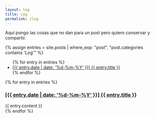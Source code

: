 ```yaml
---
layout: log
title: Log
permalink: /log
---
```


Aquí pongo las cosas que no dan para un post pero quiero conservar y compartir.

{% assign entries = site.posts | where_exp: "post", "post.categories contains 'Log'" %}

<div class="content-index" markdown="1">
  <ul>
    {% for entry in entries %}
      <li>
        <a href="#{{ entry.anchor }}">
          [{{ entry.date | date: '%d-%m-%Y' }}] {{ entry.title }}
        </a>
      </li>
    {% endfor %}
  </ul>
</div>

{% for entry in entries %}
  <div id="{{ entry.anchor }}">
    <a href="/log#{{ entry.anchor }}">
      <h3>[{{ entry.date | date: '%d-%m-%Y' }}] {{ entry.title }}</h3>
    </a>
  </div>

  <div class="log-entry">
    {{ entry.content }}
  </div>
{% endfor %}